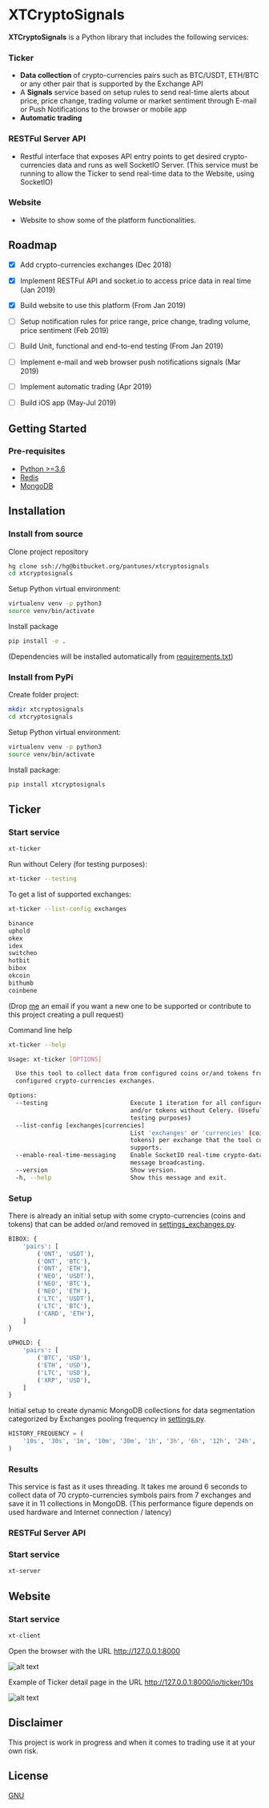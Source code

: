 # XTCryptoSignals

**XTCryptoSignals** is a Python library that includes the following services:

### Ticker

* **Data collection** of crypto-currencies pairs such as BTC/USDT, ETH/BTC or any other pair that is supported by the Exchange API
* A **Signals** service based on setup rules to send real-time alerts about price, price change, trading volume or market sentiment through E-mail or Push Notifications to the browser or mobile app
* **Automatic trading**

### RESTFul Server API
* Restful interface that exposes API entry points to get desired crypto-currencies data and runs as well SocketIO Server.
(This service must be running to allow the Ticker to send real-time data to the Website, using SocketIO)

### Website
* Website to show some of the platform functionalities. 

## Roadmap

* [x] Add crypto-currencies exchanges (Dec 2018)
* [x] Implement RESTFul API and socket.io to access price data in real time (Jan 2019)
* [x] Build website to use this platform (From Jan 2019)
* [ ] Setup notification rules for price range, price change, trading volume, price sentiment (Feb 2019)
* [ ] Build Unit, functional and end-to-end testing (From Jan 2019)
* [ ] Implement e-mail and web browser push notifications signals (Mar 2019)
* [ ] Implement automatic trading (Apr 2019)
* [ ] Build iOS app (May-Jul 2019)


## Getting Started

### Pre-requisites

* [Python >=3.6](https://www.python.org/downloads)
* [Redis](https://redis.io/download)
* [MongoDB](https://www.mongodb.com)


## Installation

### Install from source
Clone project repository
```bash
hg clone ssh://hg@bitbucket.org/pantunes/xtcryptosignals
cd xtcryptosignals
```

Setup Python virtual environment:
```bash
virtualenv venv -p python3
source venv/bin/activate
```

Install package
```bash
pip install -e .
```
(Dependencies will be installed automatically from [requirements.txt](requirements.txt))

### Install from PyPi
Create folder project:
```bash
mkdir xtcryptosignals
cd xtcryptosignals
```

Setup Python virtual environment:
```bash
virtualenv venv -p python3
source venv/bin/activate
```

Install package:
```bash
pip install xtcryptosignals
```


## Ticker
### Start service

```bash
xt-ticker
```

Run without Celery (for testing purposes):
```bash
xt-ticker --testing
```

To get a list of supported exchanges:
```bash
xt-ticker --list-config exchanges
```
```bash
binance
uphold
okex
idex
switcheo
hotbit
bibox
okcoin
bithumb
coinbene
```
(Drop [me](mailto:pjmlantunes@gmail.com) an email if you want a new one to be supported or contribute to this project creating a pull request)

Command line help
```bash
xt-ticker --help
```
```bash
Usage: xt-ticker [OPTIONS]

  Use this tool to collect data from configured coins or/and tokens from
  configured crypto-currencies exchanges.

Options:
  --testing                       Execute 1 iteration for all configured coins
                                  and/or tokens without Celery. (Useful for
                                  testing purposes)
  --list-config [exchanges|currencies]
                                  List 'exchanges' or 'currencies' (coins or
                                  tokens) per exchange that the tool currently
                                  supports.
  --enable-real-time-messaging    Enable SocketIO real-time crypto-data
                                  message broadcasting.
  --version                       Show version.
  -h, --help                      Show this message and exit.
```

### Setup

There is already an initial setup with some crypto-currencies (coins and tokens) that can be added or/and removed in [settings_exchanges.py](xtcryptosignals/settings_exchanges.py).

```python
BIBOX: {
    'pairs': [
        ('ONT', 'USDT'),
        ('ONT', 'BTC'),
        ('ONT', 'ETH'),
        ('NEO', 'USDT'),
        ('NEO', 'BTC'),
        ('NEO', 'ETH'),
        ('LTC', 'USDT'),
        ('LTC', 'BTC'),
        ('CARD', 'ETH'),
    ]
}

UPHOLD: {
    'pairs': [
        ('BTC', 'USD'),
        ('ETH', 'USD'),
        ('LTC', 'USD'),
        ('XRP', 'USD'),
    ]
}
```

Initial setup to create dynamic MongoDB collections for data segmentation categorized by Exchanges pooling frequency in [settings.py](xtcryptosignals/settings.py).
```python
HISTORY_FREQUENCY = (
    '10s', '30s', '1m', '10m', '30m', '1h', '3h', '6h', '12h', '24h', '1w',
)
```

### Results
This service is fast as it uses threading.
It takes me around 6 seconds to collect data of 70 crypto-currencies symbols pairs from 7 exchanges and save it in 11 collections in MongoDB.
(This performance figure depends on used hardware and Internet connection / latency)

### RESTFul Server API
### Start service

```bash
xt-server
```

## Website
### Start service

```bash
xt-client
```
Open the browser with the URL http://127.0.0.1:8000

![alt text](xtcryptosignals/static/imgs/intro.png)

Example of Ticker detail page in the URL http://127.0.0.1:8000/io/ticker/10s

![alt text](xtcryptosignals/static/imgs/detail.png)

## Disclaimer
This project is work in progress and when it comes to trading use it at your own risk.


## License

[GNU](https://www.gnu.org/licenses/gpl-3.0.en.html)
